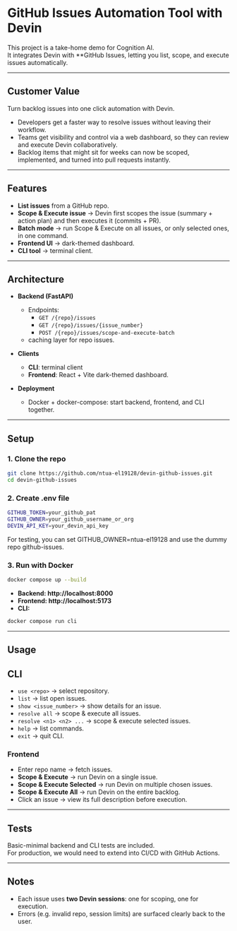 # GitHub Issues Automation Tool with Devin

This project is a take-home demo for Cognition AI.  
It integrates Devin with **GitHub Issues, letting you list, scope, and execute issues automatically.  

---

## Customer Value
Turn backlog issues into one click automation with Devin.  
- Developers get a faster way to resolve issues without leaving their workflow.  
- Teams get visibility and control via a web dashboard, so they can review and execute Devin collaboratively.  
- Backlog items that might sit for weeks can now be scoped, implemented, and turned into pull requests instantly.  

---

## Features
- **List issues** from a GitHub repo.  
- **Scope & Execute issue** → Devin first scopes the issue (summary + action plan) and then executes it (commits + PR).  
- **Batch mode** → run Scope & Execute on all issues, or only selected ones, in one command.  
- **Frontend UI** → dark-themed dashboard.  
- **CLI tool** → terminal client.  

---

## Architecture
- **Backend (FastAPI)**  
  - Endpoints:  
    - `GET /{repo}/issues`  
    - `GET /{repo}/issues/{issue_number}`  
    - `POST /{repo}/issues/scope-and-execute-batch`  
  - caching layer for repo issues.  

- **Clients**  
  - **CLI**: terminal client  
  - **Frontend**: React + Vite dark-themed dashboard.  

- **Deployment**  
  - Docker + docker-compose: start backend, frontend, and CLI together.  

---

## Setup

### 1. Clone the repo
```bash
git clone https://github.com/ntua-el19128/devin-github-issues.git
cd devin-github-issues
```

### 2. Create .env file
```bash
GITHUB_TOKEN=your_github_pat
GITHUB_OWNER=your_github_username_or_org
DEVIN_API_KEY=your_devin_api_key
```
For testing, you can set GITHUB_OWNER=ntua-el19128 and use the dummy repo github-issues.

### 3. Run with Docker
```bash
docker compose up --build
```
- **Backend: http://localhost:8000**
- **Frontend: http://localhost:5173**
- **CLI:**
```bash
docker compose run cli
```
---

## Usage
## CLI
- `use <repo>` → select repository.  
- `list` → list open issues.  
- `show <issue_number>` → show details for an issue.  
- `resolve all` → scope & execute all issues.  
- `resolve <n1> <n2> ...` → scope & execute selected issues.  
- `help` → list commands.  
- `exit` → quit CLI.

### Frontend
- Enter repo name → fetch issues.  
- **Scope & Execute** → run Devin on a single issue.  
- **Scope & Execute Selected** → run Devin on multiple chosen issues.  
- **Scope & Execute All** → run Devin on the entire backlog.  
- Click an issue → view its full description before execution.  

---

## Tests
Basic-minimal backend and CLI tests are included.    
For production, we would need to extend into CI/CD with GitHub Actions.  

---

## Notes
- Each issue uses **two Devin sessions**: one for scoping, one for execution.  
- Errors (e.g. invalid repo, session limits) are surfaced clearly back to the user.  
